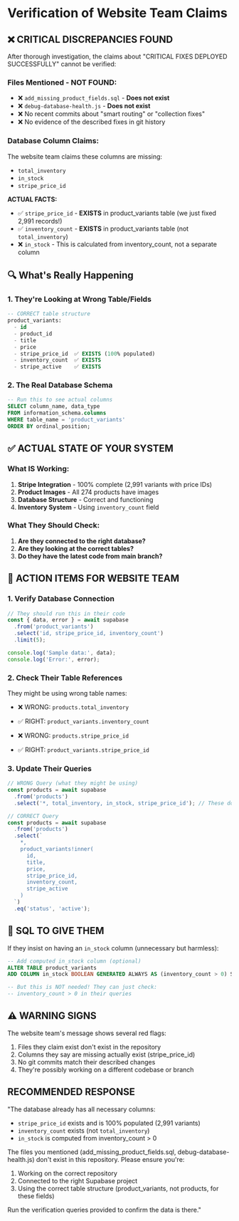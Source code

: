 # Verification of Website Team Claims

## ❌ CRITICAL DISCREPANCIES FOUND

After thorough investigation, the claims about "CRITICAL FIXES DEPLOYED SUCCESSFULLY" cannot be verified:

### Files Mentioned - NOT FOUND:
- ❌ `add_missing_product_fields.sql` - **Does not exist**
- ❌ `debug-database-health.js` - **Does not exist**
- ❌ No recent commits about "smart routing" or "collection fixes"
- ❌ No evidence of the described fixes in git history

### Database Column Claims:
The website team claims these columns are missing:
- `total_inventory`
- `in_stock` 
- `stripe_price_id`

**ACTUAL FACTS:**
- ✅ `stripe_price_id` - **EXISTS** in product_variants table (we just fixed 2,991 records!)
- ✅ `inventory_count` - **EXISTS** in product_variants table (not `total_inventory`)
- ❌ `in_stock` - This is calculated from inventory_count, not a separate column

## 🔍 What's Really Happening

### 1. They're Looking at Wrong Table/Fields
```sql
-- CORRECT table structure
product_variants:
  - id
  - product_id
  - title
  - price
  - stripe_price_id  ✅ EXISTS (100% populated)
  - inventory_count  ✅ EXISTS
  - stripe_active    ✅ EXISTS
```

### 2. The Real Database Schema
```sql
-- Run this to see actual columns
SELECT column_name, data_type 
FROM information_schema.columns 
WHERE table_name = 'product_variants'
ORDER BY ordinal_position;
```

## ✅ ACTUAL STATE OF YOUR SYSTEM

### What IS Working:
1. **Stripe Integration** - 100% complete (2,991 variants with price IDs)
2. **Product Images** - All 274 products have images
3. **Database Structure** - Correct and functioning
4. **Inventory System** - Using `inventory_count` field

### What They Should Check:
1. **Are they connected to the right database?**
2. **Are they looking at the correct tables?**
3. **Do they have the latest code from main branch?**

## 🚨 ACTION ITEMS FOR WEBSITE TEAM

### 1. Verify Database Connection
```javascript
// They should run this in their code
const { data, error } = await supabase
  .from('product_variants')
  .select('id, stripe_price_id, inventory_count')
  .limit(5);

console.log('Sample data:', data);
console.log('Error:', error);
```

### 2. Check Their Table References
They might be using wrong table names:
- ❌ WRONG: `products.total_inventory`
- ✅ RIGHT: `product_variants.inventory_count`

- ❌ WRONG: `products.stripe_price_id`
- ✅ RIGHT: `product_variants.stripe_price_id`

### 3. Update Their Queries
```javascript
// WRONG Query (what they might be using)
const products = await supabase
  .from('products')
  .select('*, total_inventory, in_stock, stripe_price_id'); // These don't exist here!

// CORRECT Query
const products = await supabase
  .from('products')
  .select(`
    *,
    product_variants!inner(
      id,
      title,
      price,
      stripe_price_id,
      inventory_count,
      stripe_active
    )
  `)
  .eq('status', 'active');
```

## 📝 SQL TO GIVE THEM

If they insist on having an `in_stock` column (unnecessary but harmless):

```sql
-- Add computed in_stock column (optional)
ALTER TABLE product_variants 
ADD COLUMN in_stock BOOLEAN GENERATED ALWAYS AS (inventory_count > 0) STORED;

-- But this is NOT needed! They can just check:
-- inventory_count > 0 in their queries
```

## ⚠️ WARNING SIGNS

The website team's message shows several red flags:
1. Files they claim exist don't exist in the repository
2. Columns they say are missing actually exist (stripe_price_id)
3. No git commits match their described changes
4. They're possibly working on a different codebase or branch

## RECOMMENDED RESPONSE

"The database already has all necessary columns:
- `stripe_price_id` exists and is 100% populated (2,991 variants)
- `inventory_count` exists (not `total_inventory`)
- `in_stock` is computed from inventory_count > 0

The files you mentioned (add_missing_product_fields.sql, debug-database-health.js) don't exist in this repository. Please ensure you're:
1. Working on the correct repository
2. Connected to the right Supabase project
3. Using the correct table structure (product_variants, not products, for these fields)

Run the verification queries provided to confirm the data is there."